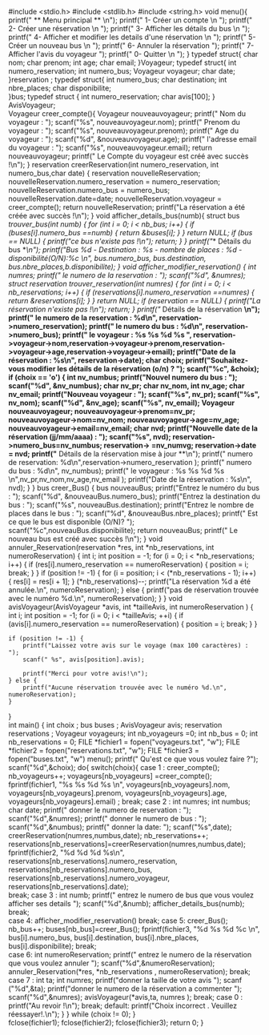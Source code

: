 #include <stdio.h>
#include <stdlib.h>
#include <string.h>
void menu(){
    printf("   ** Menu principal ** \n"); 
    printf("      1- Créer un compte \n ");
    printf("      2- Créer une réservation \n ");
    printf("      3- Afficher les détails du bus \n ");
    printf("      4- Afficher et modifier les details d'une réservation \n ");
    printf("      5- Créer un nouveau bus \n ");
    printf("      6- Annuler la réservation ");
    printf("      7- Afficher l'avis du voyageur ");
    printf("      0- Quitter \n ");
}
typedef struct{
    char nom;
    char prenom;
    int age;
    char email;
}Voyageur;
typedef struct{
    int numero_reservation;
    int numero_bus;
    Voyageur voyageur;
    char date;     
}reservation ; 
typedef struct{
    int numero_bus;
    char destination;
    int nbre_places;
    char disponibilite;    
}bus;
typedef struct {
    int numero_reservation;
    char avis[100];
} AvisVoyageur;                
Voyageur creer_compte(){
    Voyageur nouveauvoyageur;
    printf(" Nom du voyageur : ");
    scanf("%s", nouveauvoyageur.nom);
    printf(" Prenom du voyageur : ");
    scanf("%s", nouveauvoyageur.prenom);
    printf(" Age du voyageur : ");
    scanf("%d", &nouveauvoyageur.age);
    printf(" l'adresse email du voyageur : ");
    scanf("%s", nouveauvoyageur.email);
    return nouveauvoyageur;
    printf(" Le Compte du voyageur est créé avec succès !\n");
}
reservation creerReservation(int numero_reservation, int numero_bus,char date) {
    reservation nouvelleReservation;
    nouvelleReservation.numero_reservation = numero_reservation;
    nouvelleReservation.numero_bus = numero_bus;
    nouvelleReservation.date=date;
    nouvelleReservation.voyageur = creer_compte();
    return nouvelleReservation;
    printf("La réservation a été créée avec succès !\n");
}
void afficher_details_bus(numb){ 
  struct bus *trouver_bus(int numb) {
   for (int i = 0; i < nb_bus; i++) {
    if (buses[i].numero_bus ==numb) {
      return &buses[i];
    }
   }
   return NULL;
   if (bus == NULL) {
    printf("ce bus n'existe pas !\n");
    return;
   }
}
   printf("** Détails du bus **\n");
   printf("Bus %d - Destination : %s - nombre de places : %d - disponibilité(O/N):%c \n", bus.numero_bus, bus.destination, bus.nbre_places,b.disponibilite);
}
void afficher_modifier_reservation() {
  int numres;
  printf(" le numero de la reservation : ");
  scanf("%d", &numres);
  struct reservation *trouver_reservation(int numres) {
  for (int i = 0; i < nb_reservations; i++) {
    if (reservations[i].numero_reservation ==numres) {
      return &reservations[i];
    }
  }
  return NULL;
  if (reservation == NULL) {
    printf("La réservation n'existe pas !\n");
    return;
  }
  printf("** Détails de la réservation **\n");
  printf(" le numero de la reservation : %d\n", reservation->numero_reservation);
  printf(" le numero du bus : %d\n", reservation->numero_bus);
  printf(" le  voyageur : %s %s %d %s ", reservation->voyageur->nom,reservation->voyageur->prenom,reservation->voyageur->age,reservation->voyageur->email);
  printf("Date de la réservation : %s\n", reservation->date);
  char choix;
  printf("Souhaitez-vous modifier les détails de la réservation (o/n) ? ");
  scanf("%c", &choix);
  if (choix == 'o') {
    int nv_numbus;
    printf("Nouvel numero du bus : ");
    scanf("%d", &nv_numbus);
    char nv_pr;
    char nv_nom,
    int nv_age;
    char nv_email;
    printf("Nouveau voyageur : ");
    scanf("%s", nv_pr);
    scanf("%s", nv_nom);
    scanf("%d", &nv_age);
    scanf("%s", nv_email);
    Voyageur nouveauvoyageur;
    nouveauvoyageur->prenom=nv_pr;
    nouveauvoyageur->nom=nv_nom;
    nouveauvoyageur->age=nv_age;
    nouveauvoyageur->email=nv_email;
    char nvd;
    printf("Nouvelle date de la réservation (jj/mm/aaaa) : ");
    scanf("%s", nvd);
    reservation->numero_bus=nv_numbus;
    reservation-> =nv_numvg;
    reservation->date = nvd;
    printf("** Détails de la réservation mise à jour **\n");
    printf(" numero de reservation: %d\n",reservation->numero_reservation );
    printf(" numero du bus : %d\n", nv_numbus);
    printf(" le voyageur : %s %s %d %s \n",nv_pr,nv_nom,nv_age,nv_email );
    printf("Date de la réservation : %s\n", nvd);
  }
} 
bus creer_Bus() {
    bus nouveauBus;
    printf("Entrez le numéro du bus : ");
    scanf("%d", &nouveauBus.numero_bus);
    printf("Entrez la destination du bus : ");
    scanf("%s", nouveauBus.destination);
    printf("Entrez le nombre de places dans le bus : ");
    scanf("%d", &nouveauBus.nbre_places);
    printf(" Est ce que le bus est disponible (O/N)?  ");
    scanf("%c",nouveauBus.disponibilite);
    return nouveauBus;
    printf(" Le nouveau bus est créé avec succès !\n");
}
void annuler_Reservation(reservation *res, int *nb_reservations, int numeroReservation) {
    int i;
    int position = -1; 
    for (i = 0; i < *nb_reservations; i++) {
        if (res[i].numero_reservation == numeroReservation) {
            position = i;
            break; 
        }
    }
    if (position != -1) {
        for (i = position; i < (*nb_reservations - 1); i++) {
            res[i] = res[i + 1];
        }
        (*nb_reservations)--;
        printf("La réservation %d a été annulée.\n", numeroReservation);
    } else {
        printf("pas de réservation trouvée avec le numéro %d.\n", numeroReservation);
    }
}
void avisVoyageur(AvisVoyageur *avis, int *tailleAvis, int numeroReservation ) {
    int i;
    int position = -1; 
    for (i = 0; i < *tailleAvis; ++i) {
        if (avis[i].numero_reservation == numeroReservation) {
            position = i;
            break; 
        }
    }

    if (position != -1) {
        printf("Laissez votre avis sur le voyage (max 100 caractères) : ");
        scanf(" %s", avis[position].avis);

        printf("Merci pour votre avis!\n");
    } else {
        printf("Aucune réservation trouvée avec le numéro %d.\n", numeroReservation);
    }
}  
int main() {
    int choix ;
    bus buses ;
    AvisVoyageur avis;
    reservation reservations ;
    Voyageur voyageurs;
    int nb_voyageurs =0;
    int nb_bus = 0;
    int nb_reservations = 0;
    FILE *fichier1 = fopen("voyageurs.txt", "w");
    FILE *fichier2 = fopen("reservations.txt", "w");
    FILE *fichier3 = fopen("buses.txt", "w")
    menu();
    printf(" Qu'est ce que vous voulez faire ?");
    scanf("%d",&choix);
    do{
      switch(choix){
        case 1 :
             creer_compte();
             nb_voyageurs++;
             voyageurs[nb_voyageurs] =creer_compte();
             fprintf(fichier1, "%s %s %d %s \n", voyageurs[nb_voyageurs].nom, voyageurs[nb_voyageurs].prenom, voyageurs[nb_voyageurs].age, voyageurs[nb_voyageurs].email) ;
             break;
        case 2 :
             int numres;
             int numbus;
             char date;
             printf(" donner le numero de reservation : ");
             scanf("%d",&numres);
             printf(" donner le numero de bus : ");
             scanf("%d",&numbus);
             printf(" donner la date: ");
             scanf("%s",date); 
             creerReservation(numres,numbus,date);
             nb_reservations++;
             reservations[nb_reservations]=creerReservation(numres,numbus,date);
             fprintf(fichier2, "%d %d %d %s\n", reservations[nb_reservations].numero_reservation, reservations[nb_reservations].numero_bus, reservations[nb_reservations].numero_voyageur, reservations[nb_reservations].date);             
             break;
        case 3 :
             int numb;
             printf(" entrez le numero de bus que vous voulez afficher ses details ");
             scanf("%d",&numb);
             afficher_details_bus(numb);       
             break;        
        case 4:
             afficher_modifier_reservation()
             break;
        case 5:
             creer_Bus();
             nb_bus++;
             buses[nb_bus]=creer_Bus();
             fprintf(fichier3, "%d %s %d %c \n", bus[i].numero_bus, bus[i].destination, bus[i].nbre_places, bus[i].disponibilite);
             break;     
        case 6:
             int numeroReservation;
             printf(" entrez le numero de la réservation que vous voulez annuler ");
             scanf("%d",&numeroReservation);
             annuler_Reservation(*res, *nb_reservations , numeroReservation);
             break;
        case 7 :
             int ta;
             int numres;
             printf("donner la taille de votre avis ");
             scanf ("%d",&ta);
             printf("donner le numero de la réservation a commenter ");
             scanf("%d",&numres);
             avisVoyageur(*avis,ta, numres );
             break;
        case 0 :
             printf("Au revoir !\n");
             break;
        default:
                printf("Choix incorrect . Veuillez réessayer!.\n");
        }
    } while (choix != 0);
    }       
    fclose(fichier1);
    fclose(fichier2);
    fclose(fichier3);
    return 0;
}

